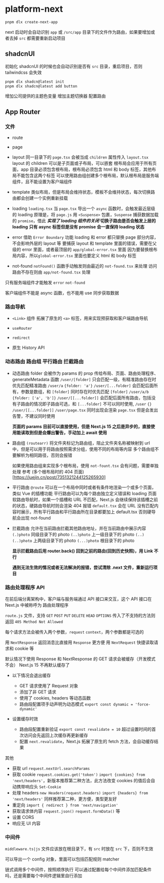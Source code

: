 # platform-next

```sh
pnpm dlx create-next-app
```

next 启动时会自动识别 `app` 或 `/src/app` 目录下的文件作为路由，如果要增加或者去掉 `src` 都需要重新启动项目

## shadcnUI

初始化 shadcnUI 的时候也会自动识别是否有 `src` 目录，重启项目，否则 tailwindcss 会失效

```sh
pnpm dlx shadcn@latest init
pnpm dlx shadcn@latest add button
```

增加公司提供的主题色变量
增加主题切换器
配置路由

## App Router

### 文件

- route
- page

- layout
  同一目录下的 `page.tsx` 会被当成 `children` 属性传入 `layout.tsx`
  layout 的 children 可以是子页面或子布局，可以嵌套
  根布局会应用于所有页面，app 目录必须包含根布局，根布局必须包含 html 和 body 标签，其他布局不能包含这两个标签
  可以使用路由组创建多个根布局，默认根布局是服务端组件，且不能设置为客户端组件

- template
  类似布局，但是布局会维持状态，模板不会维持状态，每次切换路由都会创建一个实例重新挂载

- loading
  `loading.tsx` 当 `page.tsx` 导出一个 `async` 函数时，会触发最近层级的 loading
  原理是，将 `page.js` 用 `<Suspense>` 包裹，`Suspense` 捕获数据加载的 `promise`，借此 ***实现了 loading 组件的关闭***
  **切换子路由是否会触发上层的 loading**
  **只有 async 标签但是没有 promise 会一直保持 loading 状态**

- error
  借助 `Error Boundary` 功能
  loading 和 error 都只替换 page 部分内容，不会影响外层的 layout 等
  要捕获 layout 和 template 里面的错误，需要在父级的 error 里面，或者最顶层的 `app/global-error.tsx` 里面
  因为要替换根布局内容，所以`global-error.tsx` 里面也要定义 html 和 body 标签

- not-found
  `notFound()` 函数手动触发则由最近的 `not-found.tsx` 来处理
  访问路由不存在则由 `app/not-found.tsx` 处理

只有服务端组件才能触发 `error` `not-found`

客户端组件不能是 async 函数，也不能用 use 同步获取数据

### 路由导航

- `<Link>` 组件
  拓展了原生的 `<a>` 标签，用来实现预获取和客户端路由导航

- `useRouter` 

- `redirect`

- 原生 History API

### 动态路由 路由组 平行路由 拦截路由

- 动态路由
  folder 会被作为 params 的 prop 传给布局、页面、路由处理程序、generateMetadata 函数
  `/user/[folder]` 只会匹配一级，有精准路由存在时优先匹配精准路由 `/user/a` `{folder: 'a'}`
  `/user/[...folder]` 会匹配后面所有，参数是数组，和 `[folder]` 同时存在时优先匹配 `[folder]` `/user/a/b` `{folder: ['a', 'b']}`
  `/user/[[...folder]]` 会匹配后面所有路由，包括没有子路由的情况即子路由可选，和 `[...folder]` 不可以同时使用, `/user` `{}`
  `/user/[[...folder]]` `/user/page.tsx` 同时出现会渲染 `page.tsx` 但是会发出告警，不建议同时使用

  **页面的 params 目前可以直接使用，但是 Next.js 15 之后是异步的，直接使用能读取到但是会爆出警告，手动加上 await 使用**

- 路由组
  `(routearr)` 将文件夹标记为路由组，阻止文件夹名称被映射到 url 中，但是可以用于将路由按照需求分组，使用不同的布局等内容
  多个路由组不要解析为相同路径，否则会报错

  如果使用路由组来实现多个根布局，使用 `not-fount.tsx` 会有问题，需要单独处理
  参考 (多个根布局时的 404 页面)[https://juejin.cn/post/7351321244125265930]

- 平行路由
  `@route` 可以在一个布局中同时或者有条件地渲染一个或多个页面，类似 Vue 的插槽功能
  平行路由可以为每个路由独立定义错误和 loading 页面
  软路由导航时，如果一个插槽和 URL 不匹配，Next.js 会继续保持该插槽之前的状态，硬路由导航时则会渲染 404 报错
  `default.tsx` 会在 URL 没有匹配内容时展示，所有平行路由和平行路由所在目录都要加上 default.tsx 否则硬导航会出现 not-found

- 拦截路由
  允许在当前路由拦截其他路由地址，并在当前路由中展示内容
  `(.)photo` 同级目录下的 photo
  `(..)photo` 上一级目录下的 photo
  `(..)(..)photo` 上两级目录下的 photo
  `(...)photo` 根目录下的 photo

  **显示拦截路由后用 router.back() 回到之前的路由(回到历史快照)，用 Link 不行**

  **遇到无法生效的情况或者无法解决的报错，尝试清除 .next 文件，重新运行项目**

### 路由处理程序 API

在前后端分离架构中，客户端与服务端通过 API 接口来交互，这个 API 接口在 Next.js 中被称呼为 路由处理程序

`route.js` 文件，支持 `GET` `POST` `PUT` `DELETE` `HEAD` `OPTIONS` 传入了不支持的方法则返回 `405 Method Not Allowed`

每个请求方法会被传入两个参数，`request` `context`，两个参数都是可选的

用 `NextResponse` 返回消息比直接用 `Response` 更方便
用 `NextRequest` 快捷读取请求和 cookie 等

默认情况下使用 Response 和 NextResponse 的 GET 请求会被缓存（开发模式不会）
Next.js 15 不再默认缓存了

- 以下情况会退出缓存
  - GET 请求使用了 Request 对象
  - 添加了非 GET 请求
  - 使用了 cookies, headers 等动态函数
  - 路由段配置项手动声明为动态模式 `export const dynamic = 'force-dynamic'`

- 设置缓存时效
  - 路由段配置重新验证 `export const revalidate = 10` 超过设置时间的首次访问会先返回上次缓存再更新缓存
  - 配置 `next.revalidate`，Next.js 拓展了原生的 fetch 方法，会自动缓存结果

其他
  - 获取 url `request.nextUrl.searchParams`
  - 获取 cookie `request.cookies.get('token')` `import {cookies} from 'next/headers'`，新版本推荐第二种方法，此方法改变 cookies 的值后会自动携带响应头 `Set-Cookie`
  - 处理 headers  `new Headers(request.headers)` `import {headers} from 'next/headers'` 同样推荐第二种，更方便，类型更友好
  - 重定向 `import { redirect } from 'next/navigation'`
  - 获取请求体内容 `request.json()` `request.formData()` 等
  - 设置 CORS
  - 响应无 UI 内容

### 中间件

`middleware.ts|js` 文件应该放在根目录下，有 `src` 时放在 `src` 下，否则不生效

可以导出一个 config 对象，里面可以包括匹配规则 matcher 

链式调用多个中间件，按照顺序执行
可以通过配置给每个中间件添加匹配条件吗，还是需要每个中间件逻辑里自行添加



